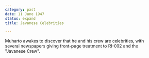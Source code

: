 ```yaml
---
category: past
date: 11 June 1947
status: expand
title: Javanese Celebrities

---
```



Muharto awakes to discover that he and his crew are
celebrities, with several newspapers giving front-page treatment to
RI-002 and the "Javanese Crew".
